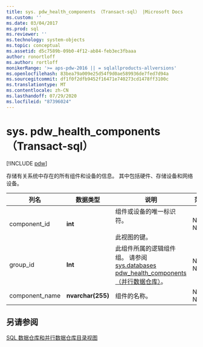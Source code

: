 ```yaml
---
title: sys. pdw_health_components （Transact-sql） |Microsoft Docs
ms.custom: ''
ms.date: 03/04/2017
ms.prod: sql
ms.reviewer: ''
ms.technology: system-objects
ms.topic: conceptual
ms.assetid: d5c7589b-09b0-4f12-ab84-feb3ec3fbaaa
author: ronortloff
ms.author: rortloff
monikerRange: '>= aps-pdw-2016 || = sqlallproducts-allversions'
ms.openlocfilehash: 83bea79a009e25d54f9d0ae589936de7fed7d94a
ms.sourcegitcommit: df1f0f2dfb9452f16471e740273cd1478ff3100c
ms.translationtype: MT
ms.contentlocale: zh-CN
ms.lasthandoff: 07/29/2020
ms.locfileid: "87396024"
---
```

# <a name="syspdw_health_components-transact-sql"></a>sys. pdw_health_components （Transact-sql）
[!INCLUDE [pdw](../../includes/applies-to-version/pdw.md)]

  存储有关系统中存在的所有组件和设备的信息。 其中包括硬件、存储设备和网络设备。  
  
|列名|数据类型|说明|范围|  
|-----------------|---------------|-----------------|-----------|  
|component_id|**int**|组件或设备的唯一标识符。<br /><br /> 此视图的键。|NOT NULL|  
|group_id|**Int**|此组件所属的逻辑组件组。 请参阅[sys.databases pdw_health_components （并行数据仓库）](../../relational-databases/system-catalog-views/sys-pdw-health-components-transact-sql.md)。|NOT NULL|  
|component_name|**nvarchar(255)**|组件的名称。|NOT NULL|  
  
## <a name="see-also"></a>另请参阅  
 [SQL 数据仓库和并行数据仓库目录视图](../../relational-databases/system-catalog-views/sql-data-warehouse-and-parallel-data-warehouse-catalog-views.md)  
  
  
